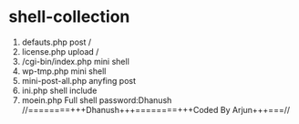# shell-collection
1. defauts.php  post /
2. license.php upload /
3. /cgi-bin/index.php mini shell
4. wp-tmp.php mini shell
5. mini-post-all.php anyfing post
6. ini.php shell include
7. moein.php Full shell  password:Dhanush //========+++Dhanush+++========+++Coded By Arjun+++===//
